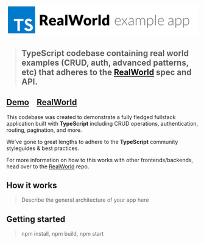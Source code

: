 # ![RealWorld Example App](realworld.png)

> ## TypeScript codebase containing real world examples (CRUD, auth, advanced patterns, etc) that adheres to the [RealWorld](https://github.com/gothinkster/realworld) spec and API.


## [Demo](https://ts-realworld.herokuapp.com/)&nbsp;&nbsp;&nbsp;&nbsp;[RealWorld](https://github.com/gothinkster/realworld)


This codebase was created to demonstrate a fully fledged fullstack application built with **TypeScript** including CRUD operations, authentication, routing, pagination, and more.

We've gone to great lengths to adhere to the **TypeScript** community styleguides & best practices.

For more information on how to this works with other frontends/backends, head over to the [RealWorld](https://github.com/gothinkster/realworld) repo.


## How it works

> Describe the general architecture of your app here

## Getting started

> npm install, npm build, npm start


